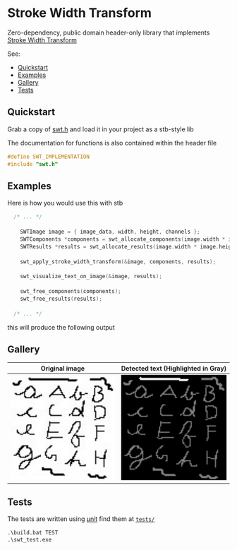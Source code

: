 # Stroke Width Transform

Zero-dependency, public domain header-only library that implements [Stroke Width Transform](https://www.microsoft.com/en-us/research/wp-content/uploads/2016/02/1509.pdf)

See:

- [Quickstart](#quickstart)
- [Examples](#examples)
- [Gallery](#gallery)
- [Tests](#tests)

## Quickstart

Grab a copy of [swt.h](./swt.h) and load it in your project as a stb-style lib

The documentation for functions is also contained within the header file

```c
#define SWT_IMPLEMENTATION
#include "swt.h"
```

## Examples

Here is how you would use this with stb

```c
  /* ... */

    SWTImage image = { image_data, width, height, channels };
    SWTComponents *components = swt_allocate_components(image.width * image.height);
    SWTResults *results = swt_allocate_results(image.width * image.height);

    swt_apply_stroke_width_transform(&image, components, results);
    
    swt_visualize_text_on_image(&image, results);

    swt_free_components(components);
    swt_free_results(results);

  /* ... */
```

this will produce the following output

## Gallery

| Original image                            | Detected text (Highlighted in Gray)            |
|-------------------------------------------|------------------------------------------------|
| <img alt="original image" width="250" src="./thirdparty/test2.jpg" /> | <img alt="detected text in gray" width="250"  src="./thirdparty/test2_output.jpg" /> |


## Tests

The tests are written using [µnit](https://nemequ.github.io/munit/) find them at [`tests/`](./tests)

```
.\build.bat TEST
.\swt_test.exe
```

